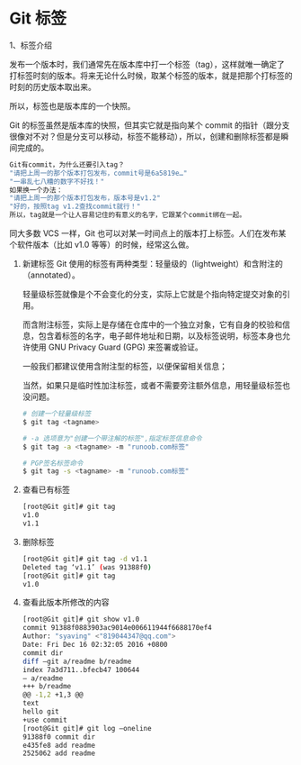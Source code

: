 # Git 标签
1、标签介绍

发布一个版本时，我们通常先在版本库中打一个标签（tag），这样就唯一确定了打标签时刻的版本。将来无论什么时候，取某个标签的版本，就是把那个打标签的时刻的历史版本取出来。

所以，标签也是版本库的一个快照。

Git 的标签虽然是版本库的快照，但其实它就是指向某个 commit 的指针（跟分支很像对不对？但是分支可以移动，标签不能移动），所以，创建和删除标签都是瞬间完成的。

```bash
Git有commit，为什么还要引入tag？
"请把上周一的那个版本打包发布，commit号是6a5819e…"
"一串乱七八糟的数字不好找！"
如果换一个办法：
"请把上周一的那个版本打包发布，版本号是v1.2"
"好的，按照tag v1.2查找commit就行！"
所以，tag就是一个让人容易记住的有意义的名字，它跟某个commit绑在一起。
```

同大多数 VCS 一样，Git 也可以对某一时间点上的版本打上标签。人们在发布某个软件版本（比如 v1.0 等等）的时候，经常这么做。


1. 新建标签
    Git 使用的标签有两种类型：轻量级的（lightweight）和含附注的（annotated）。

    轻量级标签就像是个不会变化的分支，实际上它就是个指向特定提交对象的引用。

    而含附注标签，实际上是存储在仓库中的一个独立对象，它有自身的校验和信息，包含着标签的名字，电子邮件地址和日期，以及标签说明，标签本身也允许使用 GNU Privacy Guard (GPG) 来签署或验证。

    一般我们都建议使用含附注型的标签，以便保留相关信息；

    当然，如果只是临时性加注标签，或者不需要旁注额外信息，用轻量级标签也没问题。

    ```bash
    # 创建一个轻量级标签
    $ git tag <tagname>

    # -a 选项意为"创建一个带注解的标签",指定标签信息命令
    $ git tag -a <tagname> -m "runoob.com标签"

    # PGP签名标签命令
    $ git tag -s <tagname> -m "runoob.com标签"
    ```


2. 查看已有标签
    ```bash
    [root@Git git]# git tag
    v1.0
    v1.1
    ```

3. 删除标签
    ```bash
    [root@Git git]# git tag -d v1.1
    Deleted tag ‘v1.1’ (was 91388f0)
    [root@Git git]# git tag
    v1.0
    ```

4. 查看此版本所修改的内容
    ```bash
    [root@Git git]# git show v1.0
    commit 91388f0883903ac9014e006611944f6688170ef4
    Author: "syaving" <"819044347@qq.com">
    Date: Fri Dec 16 02:32:05 2016 +0800
    commit dir
    diff –git a/readme b/readme
    index 7a3d711..bfecb47 100644
    — a/readme
    +++ b/readme
    @@ -1,2 +1,3 @@
    text
    hello git
    +use commit
    [root@Git git]# git log –oneline
    91388f0 commit dir
    e435fe8 add readme
    2525062 add readme
    ```
